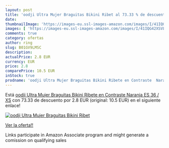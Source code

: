 ```yaml
---
layout: post
title: 'oodji Ultra Mujer Braguitas Bikini Ribet al 73.33 % de descuento'
date: 
thumbnailImage: 'https://images-eu.ssl-images-amazon.com/images/I/41IQG42XSVL._SL200_.jpg'
images: [ 'https://images-eu.ssl-images-amazon.com/images/I/41IQG42XSVL._SL200_.jpg' ]
comments: true
category: ofertas
author: ring
slug: B01GV9LMSC
description:
actualPrice: 2.8 EUR
currency: EUR
price: 2.8
comparePrice: 10.5 EUR
inStock: true
prodname: 'oodji Ultra Mujer Braguitas Bikini Ribete en Contraste  Naranja  ES 36 / XS'
---
```


Está [oodji Ultra Mujer Braguitas Bikini Ribete en Contraste  Naranja  ES 36 / XS](https://www.amazon.es/dp/B01GV9LMSC/?tag=tolees-21) con 73.33 de descuento por 2.8 EUR (original: 10.5 EUR) en el siguiente enlace!

[![oodji Ultra Mujer Braguitas Bikini Ribet](https://images-eu.ssl-images-amazon.com/images/I/41IQG42XSVL._SL200_.jpg)](https://www.amazon.es/dp/B01GV9LMSC/?tag=tolees-21)

[Ver la oferta!!](https://www.amazon.es/dp/B01GV9LMSC/?tag=tolees-21)

Links participate in Amazon Associate program and might generate a comission on qualifying sales


